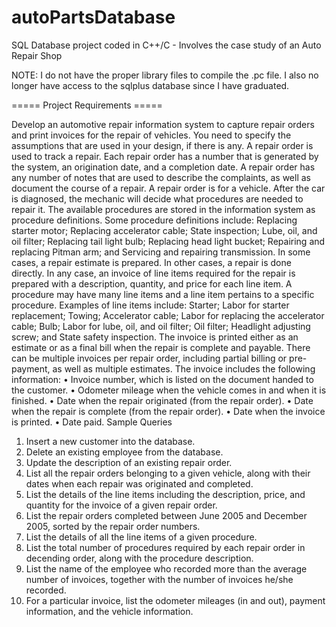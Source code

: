 autoPartsDatabase
=================

SQL Database project coded in C++/C - Involves the case study of an Auto Repair Shop

NOTE: I do not have the proper library files to compile the .pc file. I also no longer have access to the sqlplus database 
since I have graduated. 


===== Project Requirements =====

Develop an automotive repair information system to capture repair orders and print invoices for
the repair of vehicles. You need to specify the assumptions that are used in your design, if there
is any.
A repair order is used to track a repair. Each repair order has a number that is generated by
the system, an origination date, and a completion date. A repair order has any number of notes
that are used to describe the complaints, as well as document the course of a repair. A repair
order is for a vehicle. After the car is diagnosed, the mechanic will decide what procedures are
needed to repair it. The available procedures are stored in the information system as procedure
definitions. Some procedure definitions include: Replacing starter motor; Replacing accelerator
cable; State inspection; Lube, oil, and oil filter; Replacing tail light bulb; Replacing head light
bucket; Repairing and replacing Pitman arm; and Servicing and repairing transmission.
In some cases, a repair estimate is prepared. In other cases, a repair is done directly. In
any case, an invoice of line items required for the repair is prepared with a description, quantity,
and price for each line item. A procedure may have many line items and a line item pertains
to a specific procedure. Examples of line items include: Starter; Labor for starter replacement;
Towing; Accelerator cable; Labor for replacing the accelerator cable; Bulb; Labor for lube, oil,
and oil filter; Oil filter; Headlight adjusting screw; and State safety inspection.
The invoice is printed either as an estimate or as a final bill when the repair is complete and
payable. There can be multiple invoices per repair order, including partial billing or pre-payment,
as well as multiple estimates. The invoice includes the following information:
• Invoice number, which is listed on the document handed to the customer.
• Odometer mileage when the vehicle comes in and when it is finished.
• Date when the repair originated (from the repair order).
• Date when the repair is complete (from the repair order).
• Date when the invoice is printed.
• Date paid.
Sample Queries
1. Insert a new customer into the database.
2. Delete an existing employee from the database.
3. Update the description of an existing repair order.
4. List all the repair orders belonging to a given vehicle, along with their dates when each
repair was originated and completed.
5. List the details of the line items including the description, price, and quantity for the invoice
of a given repair order.
6. List the repair orders completed between June 2005 and December 2005, sorted by the repair
order numbers.
7. List the details of all the line items of a given procedure.
8. List the total number of procedures required by each repair order in decending order, along
with the procedure description.
9. List the name of the employee who recorded more than the average number of invoices,
together with the number of invoices he/she recorded.
10. For a particular invoice, list the odometer mileages (in and out), payment information, and
the vehicle information.
